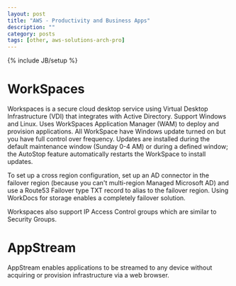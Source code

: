 ```yaml
---
layout: post
title: "AWS - Productivity and Business Apps"
description: ""
category: posts
tags: [other, aws-solutions-arch-pro]
---
```

{% include JB/setup %}

# WorkSpaces
Workspaces is a secure cloud desktop service using Virtual Desktop Infrastructure (VDI) that integrates with Active Directory. Support Windows and Linux. Uses WorkSpaces Application Manager (WAM) to deploy and provision applications. All WorkSpace have Windows update turned on but you have full control over frequency. Updates are installed during the default maintenance window (Sunday 0-4 AM) or during a defined window; the AutoStop feature automatically restarts the WorkSpace to install updates.

To set up a cross region configuration, set up an AD connector in the failover region (because you can't multi-region Managed Microsoft AD) and use a Route53 Failover type TXT record to alias to the failover region. Using WorkDocs for storage enables a completely failover solution.

Workspaces also support IP Access Control groups which are similar to Security Groups.

# AppStream
AppStream enables applications to be streamed to any device without acquiring or provision infrastructure via a web browser.
